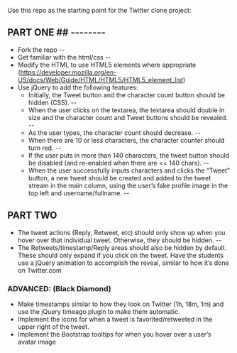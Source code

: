 Use this repo as the starting point for the Twitter clone project:

## PART ONE ## --------
* Fork the repo --
* Get familiar with the html/css --
* Modify the HTML to use HTML5 elements where appropriate (https://developer.mozilla.org/en-US/docs/Web/Guide/HTML/HTML5/HTML5_element_list) 
* Use jQuery to add the following features: 
  * Initially, the Tweet button and the character count button should be hidden (CSS). --
  * When the user clicks on the textarea, the textarea should double in size and the character count and Tweet buttons should be revealed. --
  * As the user types, the character count should decrease. --
  * When there are 10 or less characters, the character counter should turn red. --
  * If the user puts in more than 140 characters, the tweet button should be disabled (and re-enabled when there are <= 140 chars). --
  * When the user successfully inputs characters and clicks the “Tweet” button, a new tweet should be created and added to the tweet stream in the main column, using the user’s fake profile image in the top left and username/fullname. --

## PART TWO ##
* The tweet actions (Reply, Retweet, etc) should only show up when you hover over that individual tweet. Otherwise, they should be hidden. --
* The Retweets/timestamp/Reply areas should also be hidden by default. These should only expand if you click on the tweet. Have the students use a jQuery animation to accomplish the reveal, similar to how it’s done on Twitter.com

### ADVANCED: (Black Diamond) ###
* Make timestamps similar to how they look on Twitter (1h, 18m, 1m) and use the jQuery timeago plugin to make them automatic.
* Implement the icons for when a tweet is favorited/retweeted in the upper right of the tweet.
* Implement the Bootstrap tooltips for when you hover over a user’s avatar image

